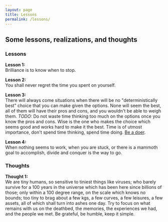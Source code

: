 ```yaml
---
layout: page
title: Lessons
permalink: /lessons/
---
```

## Some lessons, realizations, and thoughts

### Lessons

**Lesson 1:**  
Brilliance is to know when to stop.  

**Lesson 2:**  
You shall never regret the time you spent on yourself.

**Lesson 3:**  
There will always come situations when there will be no "deterministically best" choice that you can make given the options. None will seem the best, all of them will have their pros and cons, and you wouldn't be able to weigh them. *TODO:* Do not waste time thinking too much on the options once you know the pros and cons. Wise is the one who makes the choice which seems good and works hard to make it the best. Time is of utmost importance, don't spend time thinking, spend time doing. [Be a doer](https://www.youtube.com/watch?v=sYMqVwsewSg). 

**Lesson 4:**  
When nothing seems to work, when you are stuck, or there is a mammoth goal to accomplish, divide and conquer is the way to go.

### Thoughts
**Thought 1:**  
We are tiny humans, so sensitive to tiniest things like viruses; who barely survive for a 100 years in the universe which has been here since billions of those; only within a 100 degree range, on the scale which knows no bounds; too tiny to brag about a few kgs, a few curves, a few leisures, a few assets, all of which shall turn into ashes one day. Try to focus on what remains with us on the deathbed, the memories, the experiences we had, and the people we met. Be grateful, be humble, keep it simple.
